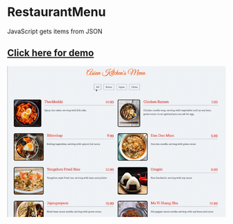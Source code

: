 # RestaurantMenu
JavaScript gets items from JSON

## <a href='https://sinansarikaya.github.io/RestaurantMenu/'>Click here for demo</a>

![](https://github.com/sinansarikaya/RestaurantMenu/blob/main/restaurantmenu.gif)

